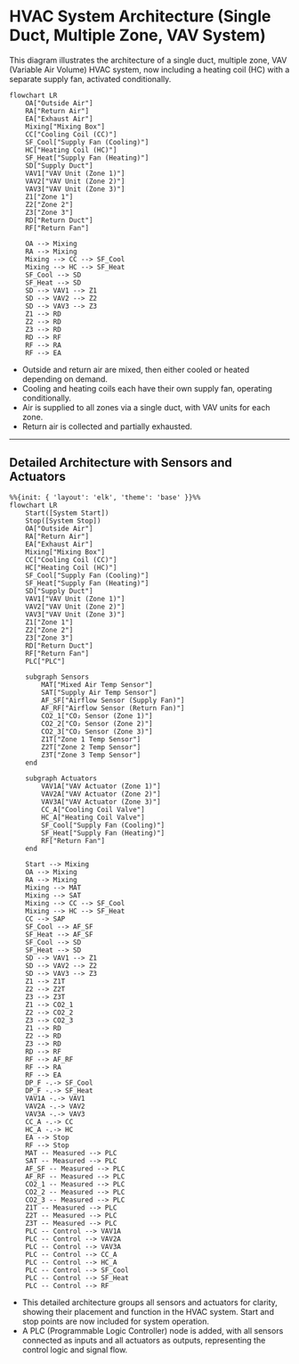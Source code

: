 # HVAC System Architecture (Single Duct, Multiple Zone, VAV System)

This diagram illustrates the architecture of a single duct, multiple zone, VAV (Variable Air Volume) HVAC system, now including a heating coil (HC) with a separate supply fan, activated conditionally.

```mermaid
flowchart LR
    OA["Outside Air"]
    RA["Return Air"]
    EA["Exhaust Air"]
    Mixing["Mixing Box"]
    CC["Cooling Coil (CC)"]
    SF_Cool["Supply Fan (Cooling)"]
    HC["Heating Coil (HC)"]
    SF_Heat["Supply Fan (Heating)"]
    SD["Supply Duct"]
    VAV1["VAV Unit (Zone 1)"]
    VAV2["VAV Unit (Zone 2)"]
    VAV3["VAV Unit (Zone 3)"]
    Z1["Zone 1"]
    Z2["Zone 2"]
    Z3["Zone 3"]
    RD["Return Duct"]
    RF["Return Fan"]

    OA --> Mixing
    RA --> Mixing
    Mixing --> CC --> SF_Cool
    Mixing --> HC --> SF_Heat
    SF_Cool --> SD
    SF_Heat --> SD
    SD --> VAV1 --> Z1
    SD --> VAV2 --> Z2
    SD --> VAV3 --> Z3
    Z1 --> RD
    Z2 --> RD
    Z3 --> RD
    RD --> RF
    RF --> RA
    RF --> EA
```

- Outside and return air are mixed, then either cooled or heated depending on demand.
- Cooling and heating coils each have their own supply fan, operating conditionally.
- Air is supplied to all zones via a single duct, with VAV units for each zone.
- Return air is collected and partially exhausted.

---

## Detailed Architecture with Sensors and Actuators

```mermaid
%%{init: { 'layout': 'elk', 'theme': 'base' }}%%
flowchart LR
    Start([System Start])
    Stop([System Stop])
    OA["Outside Air"]
    RA["Return Air"]
    EA["Exhaust Air"]
    Mixing["Mixing Box"]
    CC["Cooling Coil (CC)"]
    HC["Heating Coil (HC)"]
    SF_Cool["Supply Fan (Cooling)"]
    SF_Heat["Supply Fan (Heating)"]
    SD["Supply Duct"]
    VAV1["VAV Unit (Zone 1)"]
    VAV2["VAV Unit (Zone 2)"]
    VAV3["VAV Unit (Zone 3)"]
    Z1["Zone 1"]
    Z2["Zone 2"]
    Z3["Zone 3"]
    RD["Return Duct"]
    RF["Return Fan"]
    PLC["PLC"]

    subgraph Sensors
        MAT["Mixed Air Temp Sensor"]
        SAT["Supply Air Temp Sensor"]
        AF_SF["Airflow Sensor (Supply Fan)"]
        AF_RF["Airflow Sensor (Return Fan)"]
        CO2_1["CO₂ Sensor (Zone 1)"]
        CO2_2["CO₂ Sensor (Zone 2)"]
        CO2_3["CO₂ Sensor (Zone 3)"]
        Z1T["Zone 1 Temp Sensor"]
        Z2T["Zone 2 Temp Sensor"]
        Z3T["Zone 3 Temp Sensor"]
    end

    subgraph Actuators
        VAV1A["VAV Actuator (Zone 1)"]
        VAV2A["VAV Actuator (Zone 2)"]
        VAV3A["VAV Actuator (Zone 3)"]
        CC_A["Cooling Coil Valve"]
        HC_A["Heating Coil Valve"]
        SF_Cool["Supply Fan (Cooling)"]
        SF_Heat["Supply Fan (Heating)"]
        RF["Return Fan"]
    end

    Start --> Mixing
    OA --> Mixing
    RA --> Mixing
    Mixing --> MAT
    Mixing --> SAT
    Mixing --> CC --> SF_Cool
    Mixing --> HC --> SF_Heat
    CC --> SAP
    SF_Cool --> AF_SF
    SF_Heat --> AF_SF
    SF_Cool --> SD
    SF_Heat --> SD
    SD --> VAV1 --> Z1
    SD --> VAV2 --> Z2
    SD --> VAV3 --> Z3
    Z1 --> Z1T
    Z2 --> Z2T
    Z3 --> Z3T
    Z1 --> CO2_1
    Z2 --> CO2_2
    Z3 --> CO2_3
    Z1 --> RD
    Z2 --> RD
    Z3 --> RD
    RD --> RF
    RF --> AF_RF
    RF --> RA
    RF --> EA
    DP_F -.-> SF_Cool
    DP_F -.-> SF_Heat
    VAV1A -.-> VAV1
    VAV2A -.-> VAV2
    VAV3A -.-> VAV3
    CC_A -.-> CC
    HC_A -.-> HC
    EA --> Stop
    RF --> Stop
    MAT -- Measured --> PLC
    SAT -- Measured --> PLC
    AF_SF -- Measured --> PLC
    AF_RF -- Measured --> PLC
    CO2_1 -- Measured --> PLC
    CO2_2 -- Measured --> PLC
    CO2_3 -- Measured --> PLC
    Z1T -- Measured --> PLC
    Z2T -- Measured --> PLC
    Z3T -- Measured --> PLC
    PLC -- Control --> VAV1A
    PLC -- Control --> VAV2A
    PLC -- Control --> VAV3A
    PLC -- Control --> CC_A
    PLC -- Control --> HC_A
    PLC -- Control --> SF_Cool
    PLC -- Control --> SF_Heat
    PLC -- Control --> RF
```

- This detailed architecture groups all sensors and actuators for clarity, showing their placement and function in the HVAC system. Start and stop points are now included for system operation.
- A PLC (Programmable Logic Controller) node is added, with all sensors connected as inputs and all actuators as outputs, representing the control logic and signal flow.
